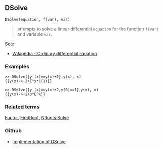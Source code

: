 ## DSolve

```
DSolve(equation, f(var), var)
```
> attempts to solve a linear differential `equation` for the function `f(var)` and variable `var`.

See:  
* [Wikipedia - Ordinary differential equation](https://en.wikipedia.org/wiki/Ordinary_differential_equation)

### Examples

```
>> DSolve({y'(x)==y(x)+2},y(x), x)
{{y(x)->-2+E^x*C(1)}}

>> DSolve({y'(x)==y(x)+2,y(0)==1},y(x), x)
{{y(x)->-2+3*E^x}}
```

### Related terms
[Factor](Factor.md), [FindRoot](FindRoot.md), [NRoots](NRoots.md),[Solve](Solve.md)

### Github

* [Implementation of DSolve](https://github.com/axkr/symja_android_library/blob/master/symja_android_library/matheclipse-core/src/main/java/org/matheclipse/core/reflection/system/DSolve.java#L55) 

